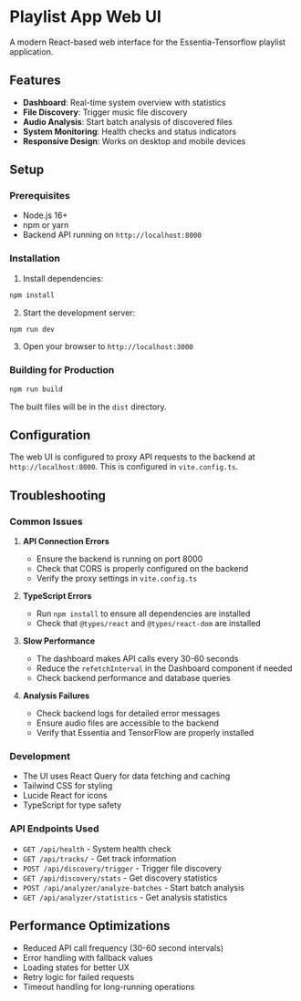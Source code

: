 # Playlist App Web UI

A modern React-based web interface for the Essentia-Tensorflow playlist application.

## Features

- **Dashboard**: Real-time system overview with statistics
- **File Discovery**: Trigger music file discovery
- **Audio Analysis**: Start batch analysis of discovered files
- **System Monitoring**: Health checks and status indicators
- **Responsive Design**: Works on desktop and mobile devices

## Setup

### Prerequisites

- Node.js 16+ 
- npm or yarn
- Backend API running on `http://localhost:8000`

### Installation

1. Install dependencies:
```bash
npm install
```

2. Start the development server:
```bash
npm run dev
```

3. Open your browser to `http://localhost:3000`

### Building for Production

```bash
npm run build
```

The built files will be in the `dist` directory.

## Configuration

The web UI is configured to proxy API requests to the backend at `http://localhost:8000`. This is configured in `vite.config.ts`.

## Troubleshooting

### Common Issues

1. **API Connection Errors**
   - Ensure the backend is running on port 8000
   - Check that CORS is properly configured on the backend
   - Verify the proxy settings in `vite.config.ts`

2. **TypeScript Errors**
   - Run `npm install` to ensure all dependencies are installed
   - Check that `@types/react` and `@types/react-dom` are installed

3. **Slow Performance**
   - The dashboard makes API calls every 30-60 seconds
   - Reduce the `refetchInterval` in the Dashboard component if needed
   - Check backend performance and database queries

4. **Analysis Failures**
   - Check backend logs for detailed error messages
   - Ensure audio files are accessible to the backend
   - Verify that Essentia and TensorFlow are properly installed

### Development

- The UI uses React Query for data fetching and caching
- Tailwind CSS for styling
- Lucide React for icons
- TypeScript for type safety

### API Endpoints Used

- `GET /api/health` - System health check
- `GET /api/tracks/` - Get track information
- `POST /api/discovery/trigger` - Trigger file discovery
- `GET /api/discovery/stats` - Get discovery statistics
- `POST /api/analyzer/analyze-batches` - Start batch analysis
- `GET /api/analyzer/statistics` - Get analysis statistics

## Performance Optimizations

- Reduced API call frequency (30-60 second intervals)
- Error handling with fallback values
- Loading states for better UX
- Retry logic for failed requests
- Timeout handling for long-running operations
